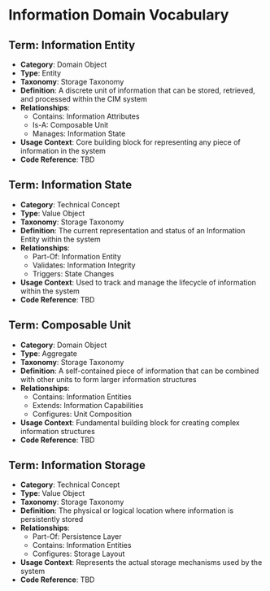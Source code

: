 # Information Domain Vocabulary

## Term: Information Entity
- **Category**: Domain Object
- **Type**: Entity
- **Taxonomy**: Storage Taxonomy
- **Definition**: A discrete unit of information that can be stored, retrieved, and processed within the CIM system
- **Relationships**:
  * Contains: Information Attributes
  * Is-A: Composable Unit
  * Manages: Information State
- **Usage Context**: Core building block for representing any piece of information in the system
- **Code Reference**: TBD

## Term: Information State
- **Category**: Technical Concept
- **Type**: Value Object
- **Taxonomy**: Storage Taxonomy
- **Definition**: The current representation and status of an Information Entity within the system
- **Relationships**:
  * Part-Of: Information Entity
  * Validates: Information Integrity
  * Triggers: State Changes
- **Usage Context**: Used to track and manage the lifecycle of information within the system
- **Code Reference**: TBD

## Term: Composable Unit
- **Category**: Domain Object
- **Type**: Aggregate
- **Taxonomy**: Storage Taxonomy
- **Definition**: A self-contained piece of information that can be combined with other units to form larger information structures
- **Relationships**:
  * Contains: Information Entities
  * Extends: Information Capabilities
  * Configures: Unit Composition
- **Usage Context**: Fundamental building block for creating complex information structures
- **Code Reference**: TBD

## Term: Information Storage
- **Category**: Technical Concept
- **Type**: Value Object
- **Taxonomy**: Storage Taxonomy
- **Definition**: The physical or logical location where information is persistently stored
- **Relationships**:
  * Part-Of: Persistence Layer
  * Contains: Information Entities
  * Configures: Storage Layout
- **Usage Context**: Represents the actual storage mechanisms used by the system
- **Code Reference**: TBD 